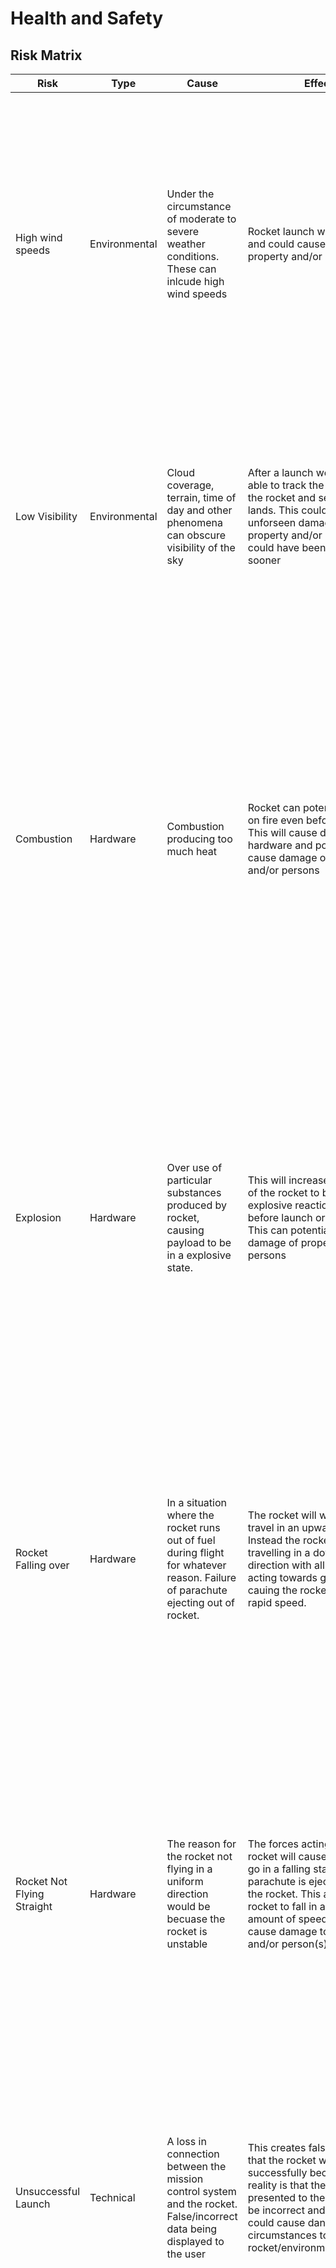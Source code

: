 # Health and Safety

## Risk Matrix 
| **Risk** | **Type** | **Cause** | **Effect** | **Likelihood** | **Severity** | **Importance** | **Mitgation** |
| --- | --- | --- | --- | --- | --- | ---| ---| 
| High wind speeds | Environmental | Under the circumstance of moderate to severe weather conditions. These can inlcude high wind speeds | Rocket launch will be unsafe and could cause damage of property and/or persons | Possible | Severe | Med Hi | Following the CAA and Model Rocketry guidelines, a launch will not take place during these conditions. The weather condition will be assessed through multiple sources prior to the launch. A judgement call will be made by the team based on the data available at the time \[1\]|
| Low Visibility| Environmental | Cloud coverage, terrain, time of day and other phenomena can obscure visibility of the sky| After a launch we will not be able to track the trajectory of the rocket and see where it lands. This could results in unforseen damage to property and/or persons that could have been mitaged sooner | Possible | Severe | Med Hi | We follow the CAA and Model Rocketry guidelines. If there is more than 50% cloud coverage or other objects obscuring view, less than 8km horozontal visibility, or it is night time. The launch will not take place \[1\] |
| Combustion | Hardware | Combustion producing too much heat | Rocket can potentially catch on fire even before launch. This will cause damage to the hardware and potentially cause damage of property and/or persons| Possible | Severe | Med Hi | According to the CAA and Model Rocketry guidelines, the person launching the rocket need to ensure that the launcher incorporates a blast defector device to prevent impinging on flammable materials. Also the rocket must include a previoulsy tested ignition scheme which has demonstrated capability of igniting all rocket motors intended for launch. \[1\]| 
| Explosion | Hardware | Over use of particular substances produced by rocket, causing payload to be in a explosive state. | This will increase the liklihood of the rocket to be give a explosive reaction either before launch or during flight. This can potentially cause damage of property and/or persons | Possible | Severe | Med Hi | According to the CAA and Model Rocketry guidelines, it is a requirement that the owner of the rocket ensures that there are no flammable or explosve payload inside the rocket, meaning that the rocket should not have anthing in the payload which would cause the rocket to be in a explosive state. \[1\]| 
| Rocket Falling over | Hardware | In a situation where the rocket runs out of fuel during flight for whatever reason. Failure of parachute ejecting out of rocket.| The rocket will will no longer travel in an upward direction. Instead the rocket will be travelling in a downward direction with all the forces acting towards gravity, cauing the rocket to fall in rapid speed. | Possible | Severe | Med Hi| According to the CAA and Model Rocketry guidelines, once the rocket runs out of fuel, a recovery system must be used such as a streamer or parachute so that the rocket can return safely and undamaged, and it can be flown again. Also the recovery wadding in the rocket must be fireproof \[1\]| 
| Rocket Not Flying Straight | Hardware | The reason for the rocket not flying in a uniform direction would be becuase the rocket is unstable | The forces acting on the rocket will cause the rocket to go in a falling state before the parachute is ejected out of the rocket. This allows the rocket to fall in a dangerous amount of speed which can cause damage to property and/or person(s) | Likely | Severe | High| According to the the CAA and Model Rocketry guidelines, everyone must have a safe distance of at least 5 meters away from the specific rocket we will likely to launch. The stability of the rocket must be checked before flight and a warning must be made to spectators to clear them away to safe distance \[1\]| 
| Unsuccessful Launch | Technical | A loss in connection between the mission control system and the rocket. False/incorrect data being displayed to the user | This creates false certainty that the rocket will launch successfully because the reality is that the data presented to the user could be incorrect and in result, could cause dangerous circumstances to the rocket/environment/person(s)| Likely | Severe | High| The data represented in the mission control system must be correct. To ensure this, there has to be a high amount of testing done to allow that there are no bugs in the system which would cause the rocket to have a unsuccessful launch.| 
| Collision with Property and/or Persons| Medical | There could be some hardware problem in the rocket (e.g. the rocket isn't stable, the recovery system isn't tested properly etc.) | If this happens, it is certain that the rocket will collide the property/person(s) with great force meaning that could cause a dangerous amount of damage or cause serious injury to person(s) affected. | Possible | Severe | Med Hi | According to the CAA and the Model Rocketry guidelines, everyone must have a safe distance of at least 5 meters away from launch. A warning must also be made to any potential spectators to be at safe distance. The rocket should also not be launched at targets, this means into clouds, or in direction of aeroplanes. There must be a recovery system to prevent the rocket to fall when run out of fuel. \[1\]| 
| Eye Damage | Medical | Motor’s exhaust from hitting the ground, or explosion occurs when rocket launching. | People get injury, their eye will get bind or vision loss. | Possible | Severe | Med Hi | Following the CAA and Model Rocketry guidelines, to prevent accidental eye injury,we will place launchers so that the end of the launch rod is above eye level or will cap the end of the rod when it is not in use. When launch the rocket everyone should ware goggles.| 
| Moderate to Severe Burns | Medical | In an event of a explosion or fire caused by the hardware of the rocket | The hardware of the rocket may have unknown issues which could cause the rocket to be in a explosive state or in a state where a lot of heat is produced. If the rocket is in flight, the liklihood of burns occuring to person(s) is low, but it's possible that rocket produces a negative reaction even before flight where people will be most vulnerable | Possible | Severe | Med Hi | According to the CAA and Model Rocketry guideline, everyone must have a safe distance of at least 5 meters away from launch. A warning must also be made to spectators to make sure that they are within safe distances of the rocket. The person launching the rocket must also ensure that the ground for a radius of 3m around the launcher is clear of brown grass, dry weeds or other easy to burn materials that could be ignited during launch by the exhaust of the rocket. \[1\]| 
| Interference with Aerodrome and/or Planes | Technical | The data displayed to the user from the mission control system displaying incorrect data | If the data displayed to the user fails to tell the user about possible interference of a aerodome/aeroplane, then there's a chance that the rocket might collide with these objects and cause unfortunate events as well as damage to hardware of the rocket | Possible | Moderate | Medium | According to the CAA and the Model Rocketry guidelines, the rocket must not be launched into clouds or near aeroplanes \[1\]. It will also be beneficial to add a function to the mission control system which would detect things like aeroplanes and aerodomes so that it can tell the user that launch isn't imminent.| 
| Using the software for prolonged period of time | Health | The user of the system is working on the system for prolonged periods of time | Could possibly harm the health of the user. Common side-effects of this risk include the user developing eye-strain, and joint and muscle pains. | Possible | Moderate | Medium | Ensure that the user is not in the labs, workiung on the system for more than a specified amount of time e.g. 6 hours maximum per day |


# Safety Plans
| **Risk** | **Safety Plan** |
| ------ | ------ |
| High Wind Speeds | The weather condition will be assessed through multiple sources prior to the launch. A judegment call will be made by the team based on the data available at the time. Launch will not take place during these conditions |
| Low Visibility | If there is more than 50% cloud coverage or other objects obscuring view, less than 8km horizontal visibility, or it is night time. The launch will not take place. |
| Combustion | The rocket will only launch if the launcher incorporates a blast defector device to prevent impinging on flammable materials. As a team, we will also check that the rocket includes a previously tested ignition scheme which has demonstrated capabiity of igniting all rocket motors intended for launch |
| Explosion | The rocket will only launch if it has no flammable or explosive payload inside. This will prevent the rocket to enter into an explosive state. |
| Rocket Falling Over | The rocket will only be launched if there is a recovery system such as a streamer or parachute to ensure that the rocket can return safely and undamaged once launched. Also it will be checked if the wadding in the rocket is fireproof, if not then the rocket will not be launched |
| Rocket Not Flying Straight | Before launch, we will organise a plan to specify the positions of everyone involved in the launch. The stability of the rocket will also be checked before launch, and a warning will be made to possible spectators to spectating at a safe distance. |
| Unsuccessful Launch | Before launch, there will be a high amount of testing done to ensure that launch is successful. This mean making sure there are no issues with the system which would cause the launch to fail. |
| Collision with Property and/or Persons | A plan will be organised so that people involved in the launch are standing at a safe distance from the launcher. A warning will be made to any possible spectators so that they are spectating at a safe distance. The rocket will only be launched if there aren't any obstacles/targets in the way of launch, and that there is a recovery system within the rocket to prevent it to fall when fuel is run out. |
| Eye Damage | Launchers will be placed so that the end of the launch rod is above eye level. Also people near the launch will be required to wear safety goggles. |
| Moderate to Severe Burns | A plan will be set in place so that the people involved in the launch are at a safe distance. A warning will also be made to spectators so that they are spectating at a safe distance. Launch will not take place unless a raduis of at least 3m from the launcher is clear of brown grass, dry weeds or other easy to burn materials that are likely to be ignited by the exhaust of the rocket |
| Interference with Aerodome and/or Planes | We will not launch the rocket into clouds and check for near aeroplanes to ensure that the rocket is launchable. The mission control system will also include a function which will detect things like areoplanes or areodomes so that we ensure with more certainty whether launch can take place or not. |



## Appendices
Risk Matrix  \[2\]

![Risk Matrix](https://i2.wp.com/riskacademy.blog/wp-content/uploads/2019/04/Typical-Risk-Matrix.png?fit=900%2C483&ssl=1)

## References 
- \[1\] Rocket Safety. (n.d.). Retrieved May 08, 2020, from https://www.nzrocketry.org.nz/rocketry/rocket-safety
- \[2\] Sidorenko, A., Julien, Robson, D., Huggins, P., &amp; Rivera, F. (2019, July 27). RISK-ACADEMY Blog. Retrieved May 08, 2020, from https://riskacademy.blog/finally-an-alternative-to-risk-matrices/